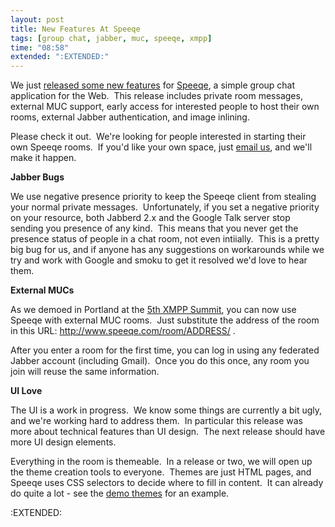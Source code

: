 ```yaml
---
layout: post
title: New Features At Speeqe
tags: [group chat, jabber, muc, speeqe, xmpp]
time: "08:58"
extended: ":EXTENDED:"
---
```


We just <a href="http://blog.speeqe.com/2008/07/29/early-access-and-new-features/">released some new features</a> for <a href="http://www.speeqe.com/">Speeqe</a>, a simple group chat application for the Web.  This release includes private room messages, external MUC support, early access for interested people to host their own rooms, external Jabber authentication, and image inlining.

Please check it out.  We're looking for people interested in starting their own Speeqe rooms.  If you'd like your own space, just <a href="mailto:help@speeqe.com">email us</a>, and we'll make it happen.

<strong>Jabber Bugs</strong>

We use negative presence priority to keep the Speeqe client from stealing your normal private messages.  Unfortunately, if you set a negative priority on your resource, both Jabberd 2.x and the Google Talk server stop sending you presence of any kind.  This means that you never get the presence status of people in a chat room, not even intiially.  This is a pretty big bug for us, and if anyone has any suggestions on workarounds while we try and work with Google and smoku to get it resolved we'd love to hear them.

<strong>External MUCs</strong>

As we demoed in Portland at the <a href="http://www.xmpp.org/summit/summit5.shtml">5th XMPP Summit</a>, you can now use Speeqe with external MUC rooms.  Just substitute the address of the room in this URL: http://www.speeqe.com/room/ADDRESS/ .

After you enter a room for the first time, you can log in using any federated Jabber account (including Gmail).  Once you do this once, any room you join will reuse the same information.

<strong>UI Love</strong>

The UI is a work in progress.  We know some things are currently a bit ugly, and we're working hard to address them.  In particular this release was more about technical features than UI design.  The next release should have more UI design elements.

Everything in the room is themeable.  In a release or two, we will open up the theme creation tools to everyone.  Themes are just HTML pages, and Speeqe uses CSS selectors to decide where to fill in content.  It can already do quite a lot - see the <a href="http://www.speeqe.com/">demo themes</a> for an example.

:EXTENDED:


